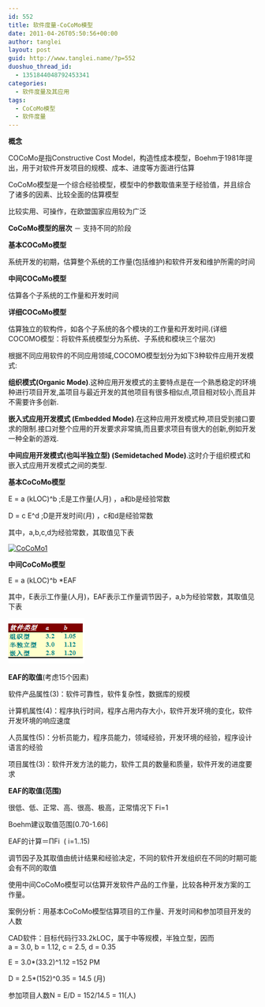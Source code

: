 ```yaml
---
id: 552
title: 软件度量-CoCoMo模型
date: 2011-04-26T05:50:56+00:00
author: tanglei
layout: post
guid: http://www.tanglei.name/?p=552
duoshuo_thread_id:
  - 1351844048792453341
categories:
  - 软件度量及其应用
tags:
  - CoCoMo模型
  - 软件度量
---
```

**概念**

COCoMo是指Constructive Cost Model，构造性成本模型，Boehm于1981年提出，用于对软件开发项目的规模、成本、进度等方面进行估算

CoCoMo模型是一个综合经验模型，模型中的参数取值来至于经验值，并且综合了诸多的因素、比较全面的估算模型

比较实用、可操作，在欧盟国家应用较为广泛

**CoCoMo模型的层次** － 支持不同的阶段

**基本COCoMo模型**

系统开发的初期，估算整个系统的工作量(包括维护)和软件开发和维护所需的时间

**中间COCoMo模型**

估算各个子系统的工作量和开发时间

**详细COCoMo模型**

估算独立的软构件，如各个子系统的各个模块的工作量和开发时间.(详细COCOMO模型：将软件系统模型分为系统、子系统和模块三个层次)

根据不同应用软件的不同应用领域,COCOMO模型划分为如下3种软件应用开发模式:

**组织模式(Organic Mode)**.这种应用开发模式的主要特点是在一个熟悉稳定的环境种进行项目开发,盖项目与最近开发的<a>其他</a>项目有很多相似点,项目相对较小,而且并不需要许多创新.

**嵌入式应用开发模式 (Embedded Mode)**.在这种应用开发模式种,项目受到接口要求的限制.接口对整个应用的开发要求非常搞,而且要求项目有很大的创新,例如开发一种全新的游戏.

**中间应用开发模式(也叫半独立型) (Semidetached Mode)**.这时介于组织模式和嵌入式应用开发模式之间的类型.

**基本CoCoMo模型**

E = a (kLOC)^b ;E是工作量(人月) ，a和b是经验常数

D = c E^d ;D是开发时间(月) ，c和d是经验常数

其中，a,b,c,d为经验常数，其取值见下表

[<img class="size-medium wp-image-553 alignleft" title="cocomo1" src="/wp-content/uploads/2011/04/cocomo1-300x80.png" alt="CoCoMo1"  />](/wp-content/uploads/2011/04/cocomo1.png)

**中间CoCoMo模型**

E = a (kLOC)^b *EAF

其中，E表示工作量(人月)，EAF表示工作量调节因子，a,b为经验常数，其取值见下表

[<img class="alignleft size-full wp-image-554" title="cocomo2" src="/wp-content/uploads/2011/04/cocomo2.png" alt="CoCoMo"  />](/wp-content/uploads/2011/04/cocomo2.png)

**EAF的取值**(考虑15个因素)

软件产品属性(3)：软件可靠性，软件复杂性，数据库的规模

计算机属性(4)：程序执行时间，程序占用内存大小，软件开发环境的变化，软件开发环境的响应速度

人员属性(5)：分析员能力，程序员能力，领域经验，开发环境的经验，程序设计语言的经验

项目属性(3)：软件开发方法的能力，软件工具的数量和质量，软件开发的进度要求

**EAF的取值(范围)**

很低、低、正常、高、很高、极高，正常情况下 Fi=1

Boehm建议取值范围[0.70-1.66]

EAF的计算＝ΠFi  ( i=1..15)

调节因子及其取值由统计结果和经验决定，不同的软件开发组织在不同的时期可能会有不同的取值

使用中间CoCoMo模型可以估算开发软件产品的工作量，比较各种开发方案的工作量。

案例分析：用基本CoCoMo模型估算项目的工作量、开发时间和参加项目开发的人数

CAD软件：目标代码行33.2kLOC，属于中等规模，半独立型，因而a = 3.0, b = 1.12, c = 2.5, d = 0.35

E = 3.0*(33.2)^1.12 =152 PM

D = 2.5*(152)^0.35 = 14.5 (月)

参加项目人数N = E/D = 152/14.5 = 11(人)
